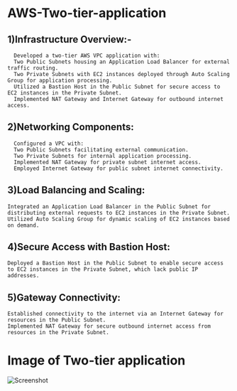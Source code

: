 # AWS-Two-tier-application
## 1)Infrastructure Overview:-
      Developed a two-tier AWS VPC application with:
      Two Public Subnets housing an Application Load Balancer for external traffic routing.
      Two Private Subnets with EC2 instances deployed through Auto Scaling Group for application processing.
      Utilized a Bastion Host in the Public Subnet for secure access to EC2 instances in the Private Subnet.
      Implemented NAT Gateway and Internet Gateway for outbound internet access.

## 2)Networking Components:
      Configured a VPC with:
      Two Public Subnets facilitating external communication.
      Two Private Subnets for internal application processing.
      Implemented NAT Gateway for private subnet internet access.
      Employed Internet Gateway for public subnet internet connectivity.

## 3)Load Balancing and Scaling:
    Integrated an Application Load Balancer in the Public Subnet for distributing external requests to EC2 instances in the Private Subnet.
    Utilized Auto Scaling Group for dynamic scaling of EC2 instances based on demand.

## 4)Secure Access with Bastion Host:
    Deployed a Bastion Host in the Public Subnet to enable secure access to EC2 instances in the Private Subnet, which lack public IP 
    addresses.

## 5)Gateway Connectivity:
    Established connectivity to the internet via an Internet Gateway for resources in the Public Subnet.
    Implemented NAT Gateway for secure outbound internet access from resources in the Private Subnet.

# Image of Two-tier application
  ![Screenshot]()

